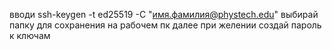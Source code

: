 вводи 
ssh-keygen -t ed25519 -C "имя.фамилия@phystech.edu"
выбирай папку для сохранения на рабочем пк
далее при желении создай пароль к ключам